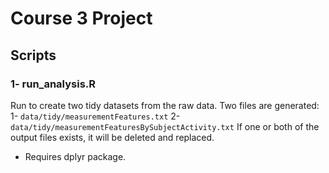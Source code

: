 # Course 3 Project

## Scripts

### 1- run_analysis.R
Run to create two tidy datasets from the raw data. Two files are generated:
1- `data/tidy/measurementFeatures.txt`
2- `data/tidy/measurementFeaturesBySubjectActivity.txt`
If one or both of the output files exists, it will be deleted and replaced.
- Requires dplyr package.
